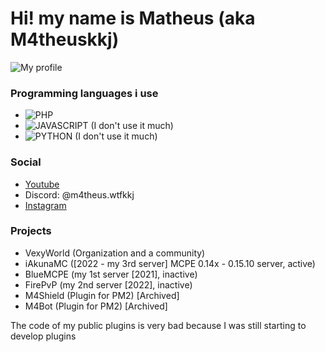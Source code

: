 # Hi! my name is Matheus (aka M4theuskkj)
![My profile](https://github-stats-alpha.vercel.app/api/?username=m4theuswtfkkj&cc=000000&tc=7759b5&ic=9c6bff&bc=402773)
### Programming languages i use
- ![PHP](https://img.shields.io/badge/PHP-1a1a1a?style=for-the-badge&logo=php&logoColor=a436ff)
- ![JAVASCRIPT](https://img.shields.io/badge/JAVASCRIPT-1a1a1a?style=for-the-badge&logo=javascript&logoColor=a436ff) (I don't use it much)
- ![PYTHON](https://img.shields.io/badge/PYTHON-1a1a1a?style=for-the-badge&logo=python&logoColor=a436ff) (I don't use it much)
### Social
- [Youtube](https://youtube.com/@m4theus.wtfkkj)
- Discord: @m4theus.wtfkkj
- [Instagram](https://instagram.com/m4theus.wtfkkj)
### Projects
- VexyWorld (Organization and a community)
- iAkunaMC ([2022 - my 3rd server] MCPE 0.14x - 0.15.10 server, active)
- BlueMCPE (my 1st server [2021], inactive)
- FirePvP (my 2nd server [2022], inactive)
- M4Shield (Plugin for PM2) [Archived]
- M4Bot (Plugin for PM2) [Archived]

The code of my public plugins is very bad because I was still starting to develop plugins
